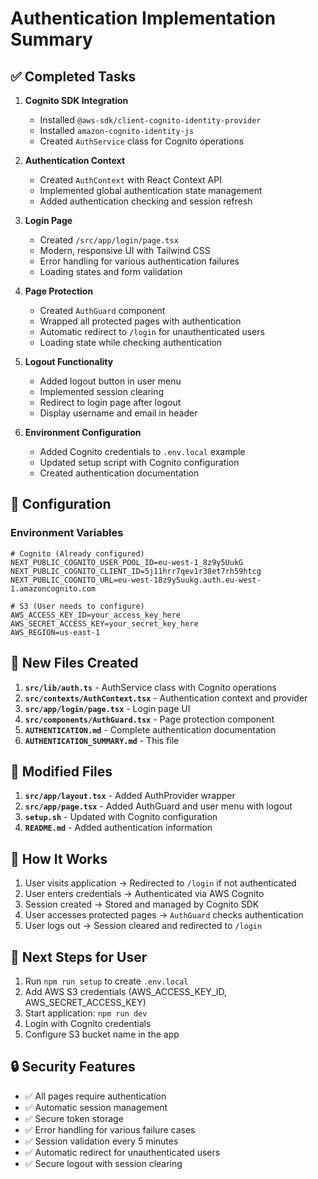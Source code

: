 # Authentication Implementation Summary

## ✅ Completed Tasks

1. **Cognito SDK Integration**
   - Installed `@aws-sdk/client-cognito-identity-provider`
   - Installed `amazon-cognito-identity-js`
   - Created `AuthService` class for Cognito operations

2. **Authentication Context**
   - Created `AuthContext` with React Context API
   - Implemented global authentication state management
   - Added authentication checking and session refresh

3. **Login Page**
   - Created `/src/app/login/page.tsx`
   - Modern, responsive UI with Tailwind CSS
   - Error handling for various authentication failures
   - Loading states and form validation

4. **Page Protection**
   - Created `AuthGuard` component
   - Wrapped all protected pages with authentication
   - Automatic redirect to `/login` for unauthenticated users
   - Loading state while checking authentication

5. **Logout Functionality**
   - Added logout button in user menu
   - Implemented session clearing
   - Redirect to login page after logout
   - Display username and email in header

6. **Environment Configuration**
   - Added Cognito credentials to `.env.local` example
   - Updated setup script with Cognito configuration
   - Created authentication documentation

## 🔐 Configuration

### Environment Variables

```env
# Cognito (Already configured)
NEXT_PUBLIC_COGNITO_USER_POOL_ID=eu-west-1_8z9y5UukG
NEXT_PUBLIC_COGNITO_CLIENT_ID=5j11hrr7qev1r38et7rh59htcg
NEXT_PUBLIC_COGNITO_URL=eu-west-18z9y5uukg.auth.eu-west-1.amazoncognito.com

# S3 (User needs to configure)
AWS_ACCESS_KEY_ID=your_access_key_here
AWS_SECRET_ACCESS_KEY=your_secret_key_here
AWS_REGION=us-east-1
```

## 📁 New Files Created

1. **`src/lib/auth.ts`** - AuthService class with Cognito operations
2. **`src/contexts/AuthContext.tsx`** - Authentication context and provider
3. **`src/app/login/page.tsx`** - Login page UI
4. **`src/components/AuthGuard.tsx`** - Page protection component
5. **`AUTHENTICATION.md`** - Complete authentication documentation
6. **`AUTHENTICATION_SUMMARY.md`** - This file

## 🔄 Modified Files

1. **`src/app/layout.tsx`** - Added AuthProvider wrapper
2. **`src/app/page.tsx`** - Added AuthGuard and user menu with logout
3. **`setup.sh`** - Updated with Cognito configuration
4. **`README.md`** - Added authentication information

## 🎯 How It Works

1. User visits application → Redirected to `/login` if not authenticated
2. User enters credentials → Authenticated via AWS Cognito
3. Session created → Stored and managed by Cognito SDK
4. User accesses protected pages → `AuthGuard` checks authentication
5. User logs out → Session cleared and redirected to `/login`

## 🚀 Next Steps for User

1. Run `npm run setup` to create `.env.local`
2. Add AWS S3 credentials (AWS_ACCESS_KEY_ID, AWS_SECRET_ACCESS_KEY)
3. Start application: `npm run dev`
4. Login with Cognito credentials
5. Configure S3 bucket name in the app

## 🔒 Security Features

- ✅ All pages require authentication
- ✅ Automatic session management
- ✅ Secure token storage
- ✅ Error handling for various failure cases
- ✅ Session validation every 5 minutes
- ✅ Automatic redirect for unauthenticated users
- ✅ Secure logout with session clearing
